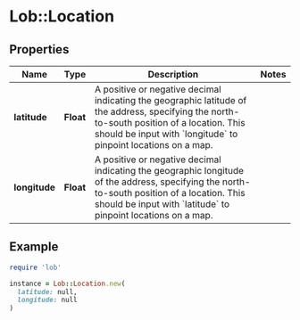 # Lob::Location

## Properties

| Name | Type | Description | Notes |
| ---- | ---- | ----------- | ----- |
| **latitude** | **Float** | A positive or negative decimal indicating the geographic latitude of the address, specifying the north-to-south position of a location. This should be input with &#x60;longitude&#x60; to pinpoint locations on a map.  |  |
| **longitude** | **Float** | A positive or negative decimal indicating the geographic longitude of the address, specifying the north-to-south position of a location. This should be input with &#x60;latitude&#x60; to pinpoint locations on a map.  |  |

## Example

```ruby
require 'lob'

instance = Lob::Location.new(
  latitude: null,
  longitude: null
)
```

